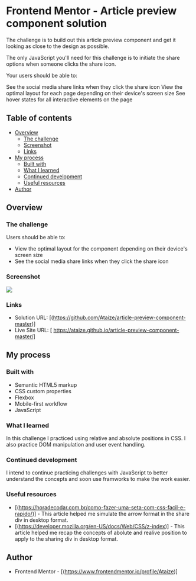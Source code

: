 # Frontend Mentor - Article preview component solution

The challenge is to build out this article preview component and get it looking as close to the design as possible.

The only JavaScript you'll need for this challenge is to initiate the share options when someone clicks the share icon.

Your users should be able to:

See the social media share links when they click the share icon
View the optimal layout for each page depending on their device's screen size
See hover states for all interactive elements on the page

## Table of contents

- [Overview](#overview)
  - [The challenge](#the-challenge)
  - [Screenshot](#screenshot)
  - [Links](#links)
- [My process](#my-process)
  - [Built with](#built-with)
  - [What I learned](#what-i-learned)
  - [Continued development](#continued-development)
  - [Useful resources](#useful-resources)
- [Author](#author)


## Overview

### The challenge

Users should be able to:

- View the optimal layout for the component depending on their device's screen size
- See the social media share links when they click the share icon

### Screenshot

![](./design./desktop-preview.jpg)
### Links

- Solution URL: [(https://github.com/Ataize/article-preview-component-master)]
- Live Site URL: [ https://ataize.github.io/article-preview-component-master/]

## My process

### Built with

- Semantic HTML5 markup
- CSS custom properties
- Flexbox
- Mobile-first workflow
- JavaScript


### What I learned

In this challenge I practiced using relative and absolute positions in CSS.
I also practice DOM manipulation and user event handling.

### Continued development

I intend to continue practicing challenges with JavaScript to better understand the concepts and soon use framworks to make the work easier.
### Useful resources

- [(https://horadecodar.com.br/como-fazer-uma-seta-com-css-facil-e-rapido/)] - This article helped me simulate the arrow format in the share div in desktop format.
- [(https://developer.mozilla.org/en-US/docs/Web/CSS/z-index)] - This article helped me recap the concepts of abolute and realive position to apply to the sharing div in desktop format.


## Author

- Frontend Mentor - [(https://www.frontendmentor.io/profile/Ataize)]

